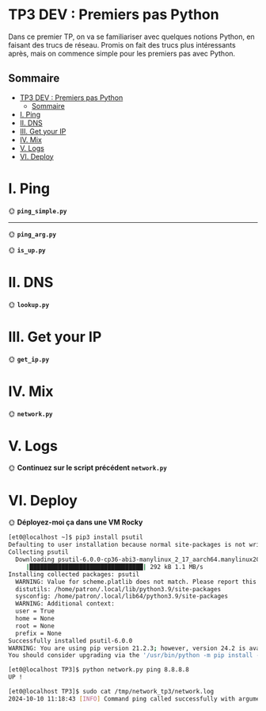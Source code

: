 # TP3 DEV : Premiers pas Python

Dans ce premier TP, on va se familiariser avec quelques notions Python, en faisant des trucs de réseau. Promis on fait des trucs plus intéressants après, mais on commence simple pour les premiers pas avec Python.

## Sommaire

- [TP3 DEV : Premiers pas Python](#tp3-dev--premiers-pas-python)
  - [Sommaire](#sommaire)
- [I. Ping](#i-ping)
- [II. DNS](#ii-dns)
- [III. Get your IP](#iii-get-your-ip)
- [IV. Mix](#iv-mix)
- [V. Logs](#v-logs)
- [VI. Deploy](#vi-deploy)

# I. Ping

🌞 **`ping_simple.py`**

---

🌞 **`ping_arg.py`**

🌞 **`is_up.py`**

# II. DNS

🌞 **`lookup.py`**

# III. Get your IP

🌞 **`get_ip.py`**

# IV. Mix

🌞 **`network.py`**

# V. Logs

🌞 **Continuez sur le script précédent `network.py`**

# VI. Deploy

🌞 **Déployez-moi ça dans une VM Rocky**

```bash
[et0@localhost ~]$ pip3 install psutil
Defaulting to user installation because normal site-packages is not writeable
Collecting psutil
  Downloading psutil-6.0.0-cp36-abi3-manylinux_2_17_aarch64.manylinux2014_aarch64.whl (292 kB)
     |████████████████████████████████| 292 kB 1.1 MB/s 
Installing collected packages: psutil
  WARNING: Value for scheme.platlib does not match. Please report this to <https://github.com/pypa/pip/issues/10151>
  distutils: /home/patron/.local/lib/python3.9/site-packages
  sysconfig: /home/patron/.local/lib64/python3.9/site-packages
  WARNING: Additional context:
  user = True
  home = None
  root = None
  prefix = None
Successfully installed psutil-6.0.0
WARNING: You are using pip version 21.2.3; however, version 24.2 is available.
You should consider upgrading via the '/usr/bin/python -m pip install --upgrade pip' command.
```
```bash
[et0@localhost TP3]$ python network.py ping 8.8.8.8
UP !

[et0@localhost TP3]$ sudo cat /tmp/network_tp3/network.log
2024-10-10 11:18:43 [INFO] Command ping called successfully with argument 8.8.8.8.
```